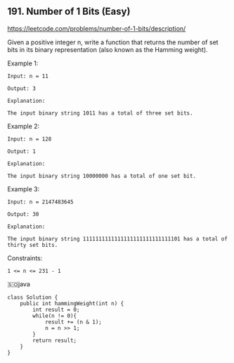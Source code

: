## 191. Number of 1 Bits (Easy)
https://leetcode.com/problems/number-of-1-bits/description/

Given a positive integer n, write a function that returns the number of set bits in its binary representation (also known as the Hamming weight).

 

Example 1:

    Input: n = 11
    
    Output: 3
    
    Explanation:
    
    The input binary string 1011 has a total of three set bits.

Example 2:

    Input: n = 128
    
    Output: 1
    
    Explanation:
    
    The input binary string 10000000 has a total of one set bit.

Example 3:

    Input: n = 2147483645
    
    Output: 30
    
    Explanation:
    
    The input binary string 1111111111111111111111111111101 has a total of thirty set bits.

 

Constraints:

    1 <= n <= 231 - 1    
     
  
  
  🇸🇴java
      
    class Solution {
        public int hammingWeight(int n) {
            int result = 0;
            while(n != 0){
                result += (n & 1);
                n = n >> 1;
            }
            return result;
        }
    }
